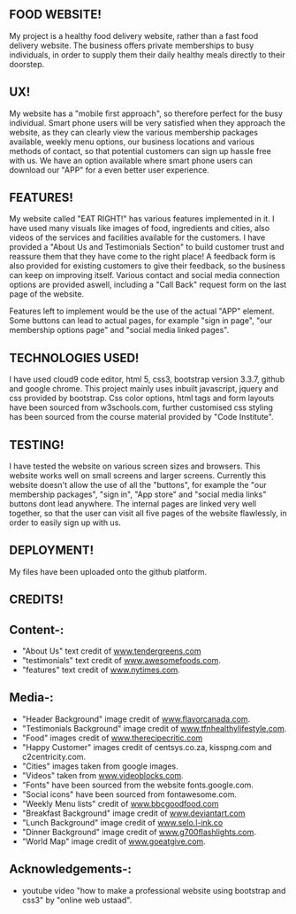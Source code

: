 ## FOOD WEBSITE!

My project is a healthy food delivery website, rather than a fast food delivery website. The business offers private memberships to busy individuals, 
in order to supply them their daily healthy meals directly to their doorstep.


## UX!

My website has a "mobile first approach", so therefore perfect for the busy individual. Smart phone users will be very satisfied when they approach the website, 
as they can clearly view the various membership packages available, weekly menu options, our business locations and various methods of contact, so that potential customers can sign up hassle free with us. 
We have an option available where smart phone users can download our "APP" for a even better user experience.


## FEATURES!

My website called "EAT RIGHT!" has various features implemented in it. I have used many visuals like images of food, ingredients and cities, also videos of the services and facilities available for the customers.
I have provided a "About Us and Testimonials Section" to build customer trust and reassure them that they have come to the right place!
A feedback form is also provided for existing customers to give their feedback, so the business can keep on improving itself. Various contact and social media connection options are provided aswell, 
including a "Call Back" request form on the last page of the website.

Features left to implement would be the use of the actual "APP" element. Some buttons can lead to actual pages, for example "sign in page", "our membership options page" and "social media linked pages".


## TECHNOLOGIES USED!

I have used cloud9 code editor, html 5, css3, bootstrap version 3.3.7, github and google chrome.
This project mainly uses inbuilt javascript, jquery and css provided by bootstrap.
Css color options, html tags and form layouts have been sourced from w3schools.com, further customised css styling has been sourced from the course material provided by "Code Institute".


## TESTING!

I have tested the website on various screen sizes and browsers. This website works well on small screens and larger screens. Currently this website doesn't allow the use of all the "buttons", 
for example the "our membership packages", "sign in", "App store" and "social media links" buttons dont lead anywhere. The internal pages are linked very well together, 
so that the user can visit all five pages of the website flawlessly, in order to easily sign up with us.


## DEPLOYMENT!

My files have been uploaded onto the github platform.


## CREDITS!

## Content-:
* "About Us" text credit of www.tendergreens.com
* "testimonials" text credit of www.awesomefoods.com.
* "features" text credit of www.nytimes.com.

## Media-:
* "Header Background" image credit of www.flavorcanada.com.
* "Testimonials Background" image credit of www.tfnhealthylifestyle.com.
* "Food" images credit of www.therecipecritic.com 
* "Happy Customer" images credit of centsys.co.za, kisspng.com and c2centricity.com.
* "Cities" images taken from google images.
* "Videos" taken from www.videoblocks.com.
* "Fonts" have been sourced from the website fonts.google.com.
* "Social icons" have been sourced from fontawesome.com.
* "Weekly Menu lists" credit of www.bbcgoodfood.com 
* "Breakfast Background" image credit of www.deviantart.com
* "Lunch Background" image credit of www.selo.l-ink.co 
* "Dinner Background" image credit of www.g700flashlights.com.
* "World Map" image credit of www.goeatgive.com.

## Acknowledgements-:
* youtube video "how to make a professional website using bootstrap and css3" by "online web ustaad".